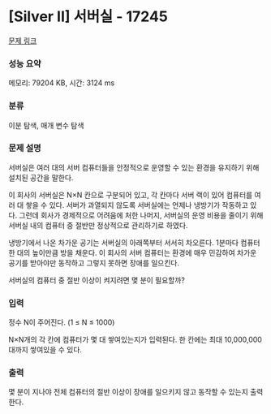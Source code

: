 # [Silver II] 서버실 - 17245 

[문제 링크](https://www.acmicpc.net/problem/17245) 

### 성능 요약

메모리: 79204 KB, 시간: 3124 ms

### 분류

이분 탐색, 매개 변수 탐색

### 문제 설명

<p>서버실은 여러 대의 서버 컴퓨터들을 안정적으로 운영할 수 있는 환경을 유지하기 위해 설치된 공간을 말한다.</p>

<p>이 회사의 서버실은 N×N 칸으로 구분되어 있고, 각 칸마다 서버 랙이 있어 컴퓨터를 여러 대 쌓을 수 있다. 서버가 과열되지 않도록 서버실에는 언제나 냉방기가 작동하고 있다. 그런데 회사가 경제적으로 어려움에 처한 나머지, 서버실의 운영 비용을 줄이기 위해 서버실 내의 컴퓨터 중 절반만 정상적으로 관리하기로 하였다.</p>

<p>냉방기에서 나온 차가운 공기는 서버실의 아래쪽부터 서서히 차오른다. 1분마다 컴퓨터 한 대의 높이만큼 방을 채운다. 이 회사의 서버 컴퓨터는 환경에 매우 민감하여 차가운 공기를 받아야만 동작하고 그렇지 못하면 장애를 일으킨다.</p>

<p>서버실의 컴퓨터 중 절반 이상이 켜지려면 몇 분이 필요할까?</p>

### 입력 

 <p>정수 N이 주어진다. (1 ≤ N ≤ 1000)</p>

<p>N×N개의 각 칸에 컴퓨터가 몇 대 쌓여있는지가 입력된다. 한 칸에는 최대 10,000,000대까지 쌓여있을 수 있다.</p>

### 출력 

 <p>몇 분이 지나야 전체 컴퓨터의 절반 이상이 장애를 일으키지 않고 동작할 수 있는지 출력한다.</p>

